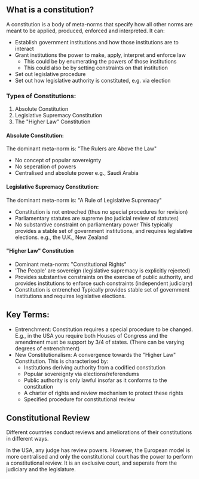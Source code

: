 ## What is a constitution?
A constitution is a body of meta-norms that specify how all other norms are meant to be applied, produced, enforced and interpreted. It can:
- Establish government institutions and how those institutions are to interact
- Grant institutions the power to make, apply, interpret and enforce law
	- This could be by enumerating the powers of those institutions
	- This could also be by setting constraints on that institution
- Set out legislative procedure
- Set out how legislative authority is constituted, e.g. via election

### Types of Constitutions:
1. Absolute Constitution
2. Legislative Supremacy Constitution
3. The "Higher Law" Constitution

#### Absolute Constitution:
The dominant meta-norm is: "The Rulers are Above the Law"
- No concept of popular sovereignty
- No seperation of powers
- Centralised and absolute power
e.g., Saudi Arabia

#### Legislative Supremacy Constitution:
The dominant meta-norm is: "A Rule of Legislative Supremacy"
- Constitution is not entreched (thus no special procedures for revision)
- Parliamentary statutes are supreme (no judicial review of statutes)
- No substantive constraint on parliamentary power
This typically provides a stable set of government institutions, and requires legislative elections.
e.g., the U.K., New Zealand

#### "Higher Law" Constitution
- Dominant meta-norm: "Constitutional Rights"
- 'The People' are sovereign (legislative supremacy is explicitly rejected)
- Provides substantive constraints on the exercise of public authority, and provides institutions to enforce such constraints (independent judiciary)
- Constitution is entrenched
Typically provides stable set of government institutions and requires legislative elections.

## Key Terms:
- Entrenchment: Constitution requires a special procedure to be changed. E.g., in the USA you require both Houses of Congress and the amendment must be support by 3/4 of states. (There can be varying degrees of entrenchment)
- New Constitutionalism: A convergence towards the "Higher Law" Constitution. This is characterised by:
	- Institutions deriving authority from a codified constitution
	- Popular sovereignty via elections/referendums
	- Public authority is only lawful insofar as it conforms to the constitution
	- A charter of rights and review mechanism to protect these rights
	- Specified procedure for constitutional review

## Constitutional Review
Different countries conduct reviews and ameliorations of their constitutions in different ways.

In the USA, any judge has review powers. However, the European model is more centralised and only the constitutional court has the power to perform a constitutional review. It is an exclusive court, and seperate from the judiciary and the legislature. 